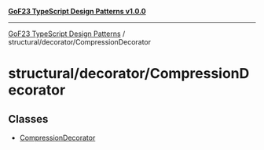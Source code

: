 [**GoF23 TypeScript Design Patterns v1.0.0**](../../../README.md)

***

[GoF23 TypeScript Design Patterns](../../../README.md) / structural/decorator/CompressionDecorator

# structural/decorator/CompressionDecorator

## Classes

- [CompressionDecorator](classes/CompressionDecorator.md)
